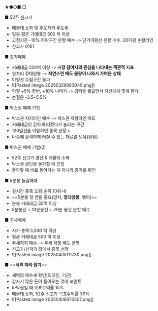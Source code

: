 ★●○■ □

■ 52주 신고가
+ 매물대 소화 및 주도섹터 주도주
+ 일봉 평균 거래대금 500 억 이상
+ 고점기준 -10% 하락구간 분할 매수 -> 단기이평선 분할 매수, 20이평 손절라인
+ 신고가 0161

■ 종가매매
+ 거래대금 500억 이상 -> **시장 참여자의 관심을 나타내는 객관적 지표**
+ 윗꼬리 장대양봉 -> **자연스런 매도 물량이 나와서 가벼운 상태**
+ 이평선 수렴구간 돌파 
+ ![[Pasted image 20250329083049.png]]
+ 익절 +5% 한번, +10% 나머지 -> 경력을 쌓으면서 자신에게 맞게 한다.
+ 손절은 -3.5~5.5%

■ 박스권 매매 기법
+ 박스권 지지라인 매수 -> 박스권 저항라인 매도
+ 거래대금이 강하게 터졌다가 눌리는 구간
+ 120일선을 이탈하면 종목 선정 x
+ 나중에 강력하게 터질 수 있는 재료를 보유(일정)

■ 박스권 매매 기법(2)
+ 52주 신고가 경신 & 매물대 소화
+ 박스권 상단을 돌파할 때 진입
+ 돌파할 때 바로 들어가는 게 아니라 종가를 확인

■ 5분봉 눌림매매
+ 실시간 종목 조회 순위 10위 내
+ ==5분봉 첫 캔들 중요(망치, **장대양봉**, 팽이)==
+ 분봉 거래대금 30억 이상
+ 5분봉선 + 10분봉선 + 20분 봉선 분할 매수

■ 추세매매
  + 시가 총액 5,000 억 이상
  + 평균 거래대금 500 억 이상
  + 추세지지 매수 -> 추세 저항 매도 반복
  + 신고가/신저가 창에서 종목 선정
  + ![[Pasted image 20250405111730.png]]

■ ==**세력 따라 잡기**==
+ 세력의 매수세 확인(외국인, 기관)
+ 갑자기 많은 돈이 들어오는 것이 포인트
+ 바닥권일 때 목표수익률 15%
+ 매물대 소화, 52주 신고가 목표수익률 30%
+ ![[Pasted image 20250406070507.png]]
+ 